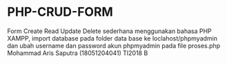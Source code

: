 # PHP-CRUD-FORM
Form Create Read Update Delete sederhana menggunakan bahasa PHP XAMPP, import database pada folder data base ke loclahost/phpmyadmin dan ubah username dan password akun phpmyadmin pada file proses.php 
Mohammad Aris Saputra (18051204041) TI2018 B
